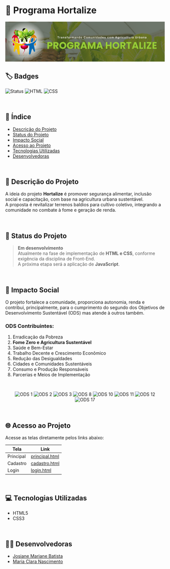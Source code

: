 # 🌱 Programa Hortalize

![Imagem de Capa](figs/capa.png) 

## 🏷️ Badges

![Status](https://img.shields.io/badge/status-em%20desenvolvimento-yellow)
![HTML](https://img.shields.io/badge/HTML-5-orange)
![CSS](https://img.shields.io/badge/CSS-3-blue)

<br>

## 📑 Índice

- [Descrição do Projeto](#descrição-do-projeto)
- [Status do Projeto](#status-do-projeto)
- [Impacto Social](#impacto-social)
- [Acesso ao Projeto](#acesso-ao-projeto)
- [Tecnologias Utilizadas](#tecnologias-utilizadas)
- [Desenvolvedoras](#desenvolvedoras)

<br>

## 📖 Descrição do Projeto

A ideia do projeto **Hortalize** é promover segurança alimentar, inclusão social e capacitação, com base na agricultura urbana sustentável.  
A proposta é revitalizar terrenos baldios para cultivo coletivo, integrando a comunidade no combate à fome e geração de renda.

<br>

## 🚧 Status do Projeto

> **Em desenvolvimento**  
Atualmente na fase de implementação de **HTML e CSS**, conforme exigência da disciplina de Front-End.  
A próxima etapa será a aplicação de **JavaScript**.


<br>

## 🤝 Impacto Social

O projeto fortalece a comunidade, proporciona autonomia, renda e contribui, principalmente, para o cumprimento do segundo dos Objetivos de Desenvolvimento Sustentável (ODS) mas atende à outros também.

### ODS Contribuintes:
1. Erradicação da Pobreza
2. **Fome Zero e Agricultura Sustentável**
3. Saúde e Bem-Estar
8. Trabalho Decente e Crescimento Econômico
10. Redução das Desigualdades
11. Cidades e Comunidades Sustentáveis
12. Consumo e Produção Responsáveis
17. Parcerias e Meios de Implementação

<br>

<p align="center">
  <img src="https://brasil.un.org/profiles/undg_country/themes/custom/undg/images/SDGs/pt-br/SDG-1.svg" alt="ODS 1" width="70"/>
  <img src="https://brasil.un.org/profiles/undg_country/themes/custom/undg/images/SDGs/pt-br/SDG-2.svg" alt="ODS 2" width="70"/>
  <img src="https://brasil.un.org/profiles/undg_country/themes/custom/undg/images/SDGs/pt-br/SDG-3.svg" alt="ODS 3" width="70"/>
  <img src="https://brasil.un.org/profiles/undg_country/themes/custom/undg/images/SDGs/pt-br/SDG-8.svg" alt="ODS 8" width="70"/>
  <img src="https://brasil.un.org/profiles/undg_country/themes/custom/undg/images/SDGs/pt-br/SDG-10.svg" alt="ODS 10" width="70"/>
  <img src="https://brasil.un.org/profiles/undg_country/themes/custom/undg/images/SDGs/pt-br/SDG-11.svg" alt="ODS 11" width="70"/>
  <img src="https://brasil.un.org/profiles/undg_country/themes/custom/undg/images/SDGs/pt-br/SDG-12.svg" alt="ODS 12" width="70"/>
  <img src="https://brasil.un.org/profiles/undg_country/themes/custom/undg/images/SDGs/pt-br/SDG-17.svg" alt="ODS 17" width="70"/>
</p>

<br>

## 🌐 Acesso ao Projeto

Acesse as telas diretamente pelos links abaixo:

| Tela        | Link                                       |
|-------------|--------------------------------------------|
| Principal   | [principal.html](./principal.html)         |
| Cadastro    | [cadastro.html](./cadastro.html)           |
| Login       | [login.html](./login.html)                 |

<br>

## 💻 Tecnologias Utilizadas

- HTML5
- CSS3

<br>

## 👩‍💻 Desenvolvedoras

- [Josiane Mariane Batista](https://josibatista.github.io/web-front-end/)
- [Maria Clara Nascimento](https://mariandj.github.io/Programa-o-Web-Front-End/)

<br>

